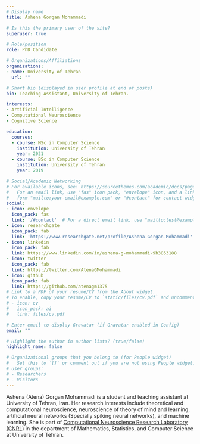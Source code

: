 ```yaml
---
# Display name
title: Ashena Gorgan Mohammadi

# Is this the primary user of the site?
superuser: true

# Role/position
role: PhD Candidate

# Organizations/Affiliations
organizations:
- name: University of Tehran
  url: ""

# Short bio (displayed in user profile at end of posts)
bio: Teaching Assistant, University of Tehran.

interests:
- Artificial Intelligence
- Computational Neuroscience
- Cognitive Science

education:
  courses:
  - course: MSc in Computer Science
    institution: University of Tehran
    year: 2021
  - course: BSc in Computer Science
    institution: University of Tehran
    year: 2019

# Social/Academic Networking
# For available icons, see: https://sourcethemes.com/academic/docs/page-builder/#icons
#   For an email link, use "fas" icon pack, "envelope" icon, and a link in the
#   form "mailto:your-email@example.com" or "#contact" for contact widget.
social:
- icon: envelope
  icon_pack: fas
  link: '/#contact'  # For a direct email link, use "mailto:test@example.org".
- icon: researchgate
  icon_pack: fab
  link: 'https://www.researchgate.net/profile/Ashena-Gorgan-Mohammadi'
- icon: linkedin
  icon_pack: fab
  link: https://www.linkedin.com/in/ashena-g-mohammadi-9b3853188
- icon: twitter
  icon_pack: fab
  link: https://twitter.com/AtenaGMohammadi
- icon: github
  icon_pack: fab
  link: https://github.com/atenagm1375
# Link to a PDF of your resume/CV from the About widget.
# To enable, copy your resume/CV to `static/files/cv.pdf` and uncomment the lines below.
# - icon: cv
#   icon_pack: ai
#   link: files/cv.pdf

# Enter email to display Gravatar (if Gravatar enabled in Config)
email: ""

# Highlight the author in author lists? (true/false)
highlight_name: false

# Organizational groups that you belong to (for People widget)
#   Set this to `[]` or comment out if you are not using People widget.
# user_groups:
# - Researchers
# - Visitors
---
```


Ashena (Atena) Gorgan Mohammadi is a student and teaching assistant at University of Tehran, Iran.
Her research interests include theoretical and computational neuroscience, neuroscience of theory of mind and learning, artificial neural networks (Specially spiking neural networks), and machine learning. She is part of [Computational Neuroscience Research Laboratory (CNRL)](https://cnrl.ut.ac.ir/) in the department of Mathematics, Statistics, and Computer Science at University of Tehran.
